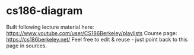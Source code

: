 # cs186-diagram
Built following lecture material here: https://www.youtube.com/user/CS186Berkeley/playlists
Course page: https://cs186berkeley.net/
Feel free to edit & reuse - just point back to this page in sources.
